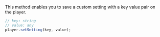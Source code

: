 This method enables you to save a custom setting with a key value pair on the player.

```ts
// key: string
// value: any
player.setSetting(key, value);
```
